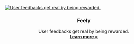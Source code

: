 <a href="https://dub.co">
  <img alt="User feedbacks get real by being rewarded." src="https://github.com/fucinastudio/feely/assets/readme.png" />
</a>

<h3 align="center">Feely</h3>

<p align="center">
    User feedbacks get real by being rewarded.
    <br />
    <a href="https://feely.so"><strong>Learn more »</strong></a>
</p>